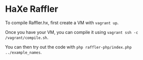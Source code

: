 # HaXe Raffler

To compile Raffler.hx, first create a VM with ``vagrant up``.

Once you have your VM, you can compile it using ``vagrant ssh -c /vagrant/compile.sh``.

You can then try out the code with ``php raffler-php/index.php ../example_names``.


